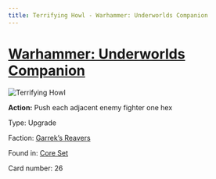 ```yaml
---
title: Terrifying Howl - Warhammer: Underworlds Companion
---
```


# [Warhammer: Underworlds Companion](https://guidokessels.github.io/wh-underworlds)

  

![Terrifying Howl](https://warhammerunderworlds.com/wp-content/uploads/sites/6/2017/12/026_ENG-Terrifying-Howl.png)

<b>Action:</b> Push each adjacent enemy fighter one hex

Type: Upgrade

Faction: [Garrek’s Reavers](https://guidokessels.github.io/wh-underworlds/factions/garreks-reavers)

Found in: [Core Set](https://guidokessels.github.io/wh-underworlds/locations/core-set)

Card number: 26
